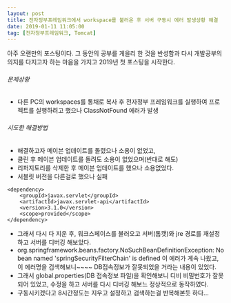 ```yaml
---
layout: post
title: 전자정부프레임워크에서 workspace를 불러온 후 서버 구동시 에러 발생상황 해결 
date: 2019-01-11 11:05:00
tag: [전자정부프레임워크, Tomcat]
---
```

아주 오랜만의 포스팅이다. 그 동안의 공부를 게을리 한 것을 반성함과 다시 개발공부의 의지를 다지고자 하는 마음을 가지고 2019년 첫 포스팅을 시작한다.
###### 문제상황
  - 다른 PC의 workspaces를 통채로 복사 후 전자정부 프레임워크를 실행하여 프로젝트를 실행하려고 했으나 ClassNotFound 에러가 발생
 
###### 시도한 해결방법
  - 해결하고자 메이븐 업데이트를 돌렸으나 소용이 없었고, 
  - 클린 후 메이븐 업데이트를 돌려도 소용이 없었으며(반대로 해도)
  - 리퍼지토리를 삭제한 후 메이븐 업데이트를 했으나 소용없었다.
  - 서블릿 버전을 다른걸로 했으나 실패
~~~
<dependency>
    <groupId>javax.servlet</groupId>
    <artifactId>javax.servlet-api</artifactId>
    <version>3.1.0</version>
    <scope>provided</scope>
</dependency>
~~~
  - 그래서 다시 다 지운 후, 워크스페이스를 불러오고 서버(톰캣)와 jre 경로를 재설정하고 서버를 디버깅 해보았다.
  - org.springframework.beans.factory.NoSuchBeanDefinitionException: No bean named 'springSecurityFilterChain' is defined 이 에러가 계속 나왔고, 이 에러명을 검색해보니~~~~ DB접속정보가 잘못되었을 거라는 내용이 있었다.
  - 그래서 global.properties(DB 접속정보 파일)을 확인해보니 디비 비밀번호가 잘못되어 있었고, 수정을 하고 서버를 다시 디버깅 해보느 정상적으로 동작하였다.
  - 구동시키겠다고 8시간정도는 지우고 설정하고 검색하는걸 반복해본듯 하다...